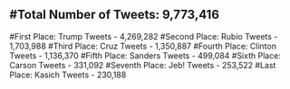 #Total Number of Tweets: 9,773,416 
---
#First Place: Trump Tweets - 4,269,282
#Second Place: Rubio Tweets - 1,703,988
#Third Place: Cruz Tweets - 1,350,887
#Fourth Place: Clinton Tweets - 1,136,370
#Fifth Place: Sanders Tweets - 499,084
#Sixth Place: Carson Tweets - 331,092
#Seventh Place: Jeb! Tweets - 253,522
#Last Place: Kasich Tweets - 230,188
